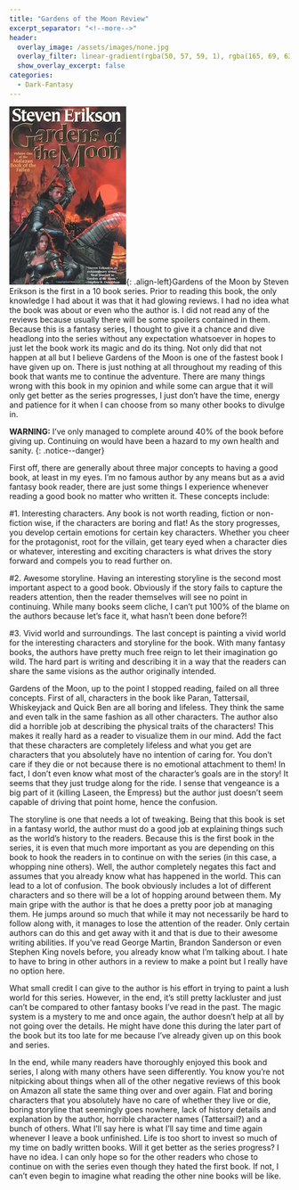 ```yaml
---
title: "Gardens of the Moon Review"
excerpt_separator: "<!--more-->"
header:
  overlay_image: /assets/images/none.jpg
  overlay_filter: linear-gradient(rgba(50, 57, 59, 1), rgba(165, 69, 63, 1))
  show_overlay_excerpt: false
categories:
  - Dark-Fantasy
---
```

![gardens-of-the-moon-cover](/assets/images/gardens-of-the-moon.jpg){: .align-left}Gardens of the Moon by Steven Erikson is the first in a 10 book series. Prior to reading this book, the only knowledge I had about it was that it had glowing reviews. I had no idea what the book was about or even who the author is. I did not read any of the reviews because usually there will be some spoilers contained in them. Because this is a fantasy series, I thought to give it a chance and dive headlong into the series without any expectation whatsoever in hopes to just let the book work its magic and do its thing. Not only did that not happen at all but I believe Gardens of the Moon is one of the fastest book I have given up on. There is just nothing at all throughout my reading of this book that wants me to continue the adventure. There are many things wrong with this book in my opinion and while some can argue that it will only get better as the series progresses, I just don’t have the time, energy and patience for it when I can choose from so many other books to divulge in.

**WARNING:** I’ve only managed to complete around 40% of the book before giving up. Continuing on would have been a hazard to my own health and sanity.
{: .notice--danger}

First off, there are generally about three major concepts to having a good book, at least in my eyes. I’m no famous author by any means but as a avid fantasy book reader, there are just some things I experience whenever reading a good book no matter who written it. These concepts include:

#1. Interesting characters. Any book is not worth reading, fiction or non-fiction wise, if the characters are boring and flat! As the story progresses, you develop certain emotions for certain key characters. Whether you cheer for the protagonist, root for the villain, get teary eyed when a character dies or whatever, interesting and exciting characters is what drives the story forward and compels you to read further on.

#2. Awesome storyline. Having an interesting storyline is the second most important aspect to a good book. Obviously if the story fails to capture the readers attention, then the reader themselves will see no point in continuing. While many books seem cliche, I can’t put 100% of the blame on the authors because let’s face it, what hasn’t been done before?!

#3. Vivid world and surroundings. The last concept is painting a vivid world for the interesting characters and storyline for the book. With many fantasy books, the authors have pretty much free reign to let their imagination go wild. The hard part is writing and describing it in a way that the readers can share the same visions as the author originally intended.

Gardens of the Moon, up to the point I stopped reading, failed on all three concepts. First of all, characters in the book like Paran, Tattersail, Whiskeyjack and Quick Ben are all boring and lifeless. They think the same and even talk in the same fashion as all other characters. The author also did a horrible job at describing the physical traits of the characters! This makes it really hard as a reader to visualize them in our mind. Add the fact that these characters are completely lifeless and what you get are characters that you absolutely have no intention of caring for. You don’t care if they die or not because there is no emotional attachment to them! In fact, I don’t even know what most of the character’s goals are in the story! It seems that they just trudge along for the ride. I sense that vengeance is a big part of it (killing Laseen, the Empress) but the author just doesn’t seem capable of driving that point home, hence the confusion.

The storyline is one that needs a lot of tweaking. Being that this book is set in a fantasy world, the author must do a good job at explaining things such as the world’s history to the readers. Because this is the first book in the series, it is even that much more important as you are depending on this book to hook the readers in to continue on with the series (in this case, a whopping nine others). Well, the author completely negates this fact and assumes that you already know what has happened in the world. This can lead to a lot of confusion. The book obviously includes a lot of different characters and so there will be a lot of hopping around between them. My main gripe with the author is that he does a pretty poor job at managing them. He jumps around so much that while it may not necessarily be hard to follow along with, it manages to lose the attention of the reader. Only certain authors can do this and get away with it and that is due to their awesome writing abilities. If you’ve read George Martin, Brandon Sanderson or even Stephen King novels before, you already know what I’m talking about. I hate to have to bring in other authors in a review to make a point but I really have no option here.

What small credit I can give to the author is his effort in trying to paint a lush world for this series. However, in the end, it’s still pretty lackluster and just can’t be compared to other fantasy books I’ve read in the past. The magic system is a mystery to me and once again, the author doesn’t help at all by not going over the details. He might have done this during the later part of the book but its too late for me because I’ve already given up on this book and series.

In the end, while many readers have thoroughly enjoyed this book and series, I along with many others have seen differently. You know you’re not nitpicking about things when all of the other negative reviews of this book on Amazon all state the same thing over and over again. Flat and boring characters that you absolutely have no care of whether they live or die, boring storyline that seemingly goes nowhere, lack of history details and explanation by the author, horrible character names (Tattersail?) and a bunch of others. What I’ll say here is what I’ll say time and time again whenever I leave a book unfinished. Life is too short to invest so much of my time on badly written books. Will it get better as the series progress? I have no idea. I can only hope so for the other readers who chose to continue on with the series even though they hated the first book. If not, I can’t even begin to imagine what reading the other nine books will be like.